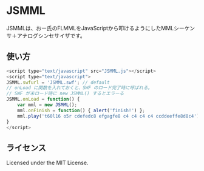 JSMML
============

JSMMLは、おー氏のFLMMLをJavaScriptから叩けるようにしたMMLシーケンサ＋アナログシンセサイザです。

## 使い方
```js
<script type="text/javascript" src="JSMML.js"></script>
<script type="text/javascript">
JSMML.swfurl = 'JSMML.swf'; // default
// onLoad に関数を入れておくと、SWF のロード完了時に呼ばれる。
// SWF が未ロード時に new JSMML() するとエラーる 
JSMML.onLoad = function() {
	var mml = new JSMML();
	mml.onFinish = function() { alert('finish!') };
	mml.play('t60l16 o5r cdefedc8 efgagfe8 c4 c4 c4 c4 ccddeeffe8d8c4');
}
</script>
```

## ライセンス
Licensed under the MIT License.
